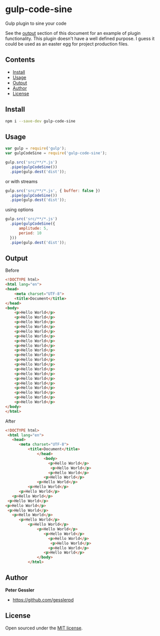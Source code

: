 # gulp-code-sine

Gulp plugin to sine your code

See the [output](#output) section of this document for an example of plugin functionality.
 This plugin doesn't have a well defined purpose.
 I guess it could be used as an easter egg for project production files.

## Contents

- [Install](#install)
- [Usage](#usage)
- [Output](#output)
- [Author](#author)
- [License](#license)

## Install

```bash
npm i --save-dev gulp-code-sine
```

## Usage

```javascript
var gulp = require('gulp');
var gulpCodeSine = require('gulp-code-sine');

gulp.src('src/**/*.js')
  .pipe(gulpCodeSine())
  .pipe(gulp.dest('dist'));
```

or with streams

```javascript
gulp.src('src/**/*.js', { buffer: false })
  .pipe(gulpCodeSine())
  .pipe(gulp.dest('dist'));
```

using options

```javascript
gulp.src('src/**/*.js')
  .pipe(gulpCodeSine({
      amplitude: 5,
      period: 10
  }))
  .pipe(gulp.dest('dist'));
```
## Output

Before

```html
<!DOCTYPE html>
<html lang="en">
<head>
	<meta charset="UTF-8">
	<title>Document</title>
</head>
<body>
	<p>Hello World</p>
	<p>Hello World</p>
	<p>Hello World</p>
	<p>Hello World</p>
	<p>Hello World</p>
	<p>Hello World</p>
	<p>Hello World</p>
	<p>Hello World</p>
	<p>Hello World</p>
	<p>Hello World</p>
	<p>Hello World</p>
	<p>Hello World</p>
	<p>Hello World</p>
	<p>Hello World</p>
	<p>Hello World</p>
	<p>Hello World</p>
	<p>Hello World</p>
	<p>Hello World</p>
	<p>Hello World</p>
	<p>Hello World</p>
</body>
</html>
```

After

```html
<!DOCTYPE html>
 <html lang="en">
   <head>
      <meta charset="UTF-8">
          <title>Document</title>
              </head>
                 <body>
                   <p>Hello World</p>
                    <p>Hello World</p>
                   <p>Hello World</p>
                 <p>Hello World</p>
              <p>Hello World</p>
          <p>Hello World</p>
      <p>Hello World</p>
   <p>Hello World</p>
 <p>Hello World</p>
<p>Hello World</p>
 <p>Hello World</p>
   <p>Hello World</p>
      <p>Hello World</p>
          <p>Hello World</p>
              <p>Hello World</p>
                 <p>Hello World</p>
                   <p>Hello World</p>
                    <p>Hello World</p>
                   <p>Hello World</p>
                 <p>Hello World</p>
              </body>
          </html>
```

## Author

**Peter Gessler**
- <https://github.com/gesslerpd>

## License

Open sourced under the [MIT license](LICENSE.md).
